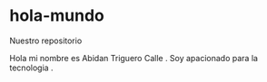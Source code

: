 # hola-mundo
Nuestro repositorio

Hola mi nombre es Abidan Triguero Calle .
Soy apacionado para la tecnologia .
